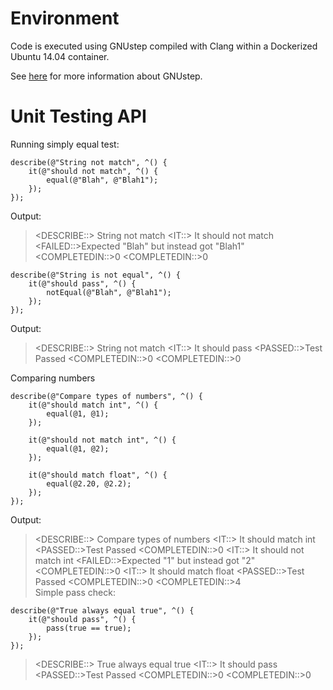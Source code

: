 # Environment

Code is executed using GNUstep compiled with Clang within a Dockerized Ubuntu 14.04 container.

See [here](http://wiki.gnustep.org/index.php/ObjC2_FAQ) for more information about GNUstep.


# Unit Testing API

Running simply equal test:


```
describe(@"String not match", ^() {
    it(@"should not match", ^() {
        equal(@"Blah", @"Blah1");
    });
});
```

Output:
>\<DESCRIBE::> String not match
 \<IT::> It should not match
 \<FAILED::>Expected "Blah" but instead got "Blah1"
 \<COMPLETEDIN::>0
 \<COMPLETEDIN::>0

```
describe(@"String is not equal", ^() {
    it(@"should pass", ^() {
        notEqual(@"Blah", @"Blah1");
    });
});
```

Output:
>\<DESCRIBE::> String not match
 \<IT::> It should pass
 \<PASSED::>Test Passed
 \<COMPLETEDIN::>0
 \<COMPLETEDIN::>0

Comparing numbers

```
describe(@"Compare types of numbers", ^() {
    it(@"should match int", ^() {
        equal(@1, @1);
    });
    
    it(@"should not match int", ^() {
        equal(@1, @2);
    });
    
    it(@"should match float", ^() {
        equal(@2.20, @2.2);
    });
});
```

Output:
>\<DESCRIBE::> Compare types of numbers
 \<IT::> It should match int
 \<PASSED::>Test Passed
 \<COMPLETEDIN::>0
 \<IT::> It should not match int
 \<FAILED::>Expected "1" but instead got "2"
 \<COMPLETEDIN::>0
 \<IT::> It should match float
 \<PASSED::>Test Passed
 \<COMPLETEDIN::>0
 \<COMPLETEDIN::>4
\
Simple pass check:

```
describe(@"True always equal true", ^() {
    it(@"should pass", ^() {
        pass(true == true);
    });
});
```

>\<DESCRIBE::> True always equal true
 \<IT::> It should pass
 \<PASSED::>Test Passed
 \<COMPLETEDIN::>0
 \<COMPLETEDIN::>0